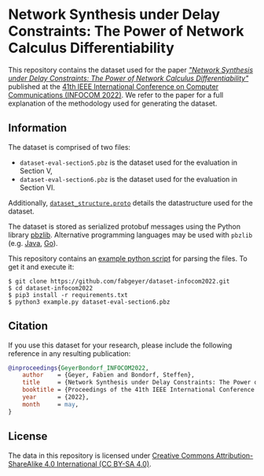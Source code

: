 # Network Synthesis under Delay Constraints: The Power of Network Calculus Differentiability

This repository contains the dataset used for the paper [_"Network Synthesis under Delay Constraints: The Power of Network Calculus Differentiability"_](https://doi.org/10.1109/INFOCOM48880.2022.9796777) published at the [41th IEEE International Conference on Computer Communications (INFOCOM 2022)](http://infocom2022.ieee-infocom.org/). We refer to the paper for a full explanation of the methodology used for generating the dataset.


## Information

The dataset is comprised of two files:

- `dataset-eval-section5.pbz` is the dataset used for the evaluation in Section V,
- `dataset-eval-section6.pbz` is the dataset used for the evaluation in Section VI.

Additionally, [`dataset_structure.proto`](https://github.com/fabgeyer/dataset-infocom2022/blob/master/dataset_structure.proto) details the datastructure used for the dataset.

The dataset is stored as serialized protobuf messages using the Python library [pbzlib](https://github.com/fabgeyer/pbzlib-py).
Alternative programming languages may be used with `pbzlib` (e.g. [Java](https://github.com/fabgeyer/pbzlib-java), [Go](https://github.com/fabgeyer/pbzlib-go)).

This repository contains an [example python script](https://github.com/fabgeyer/dataset-infocom2022/blob/master/example.py) for parsing the files.
To get it and execute it:
```
$ git clone https://github.com/fabgeyer/dataset-infocom2022.git
$ cd dataset-infocom2022
$ pip3 install -r requirements.txt
$ python3 example.py dataset-eval-section6.pbz
```

## Citation

If you use this dataset for your research, please include the following reference in any resulting publication:

```bibtex
@inproceedings{GeyerBondorf_INFOCOM2022,
	author    = {Geyer, Fabien and Bondorf, Steffen},
	title     = {Network Synthesis under Delay Constraints: The Power of Network Calculus Differentiability},
	booktitle = {Proceedings of the 41th IEEE International Conference on Computer Communications (INFOCOM)},
	year      = {2022},
	month     = may,
}
```

## License

The data in this repository is licensed under [Creative Commons Attribution-ShareAlike 4.0 International (CC BY-SA 4.0)](http://creativecommons.org/licenses/by-sa/4.0).
